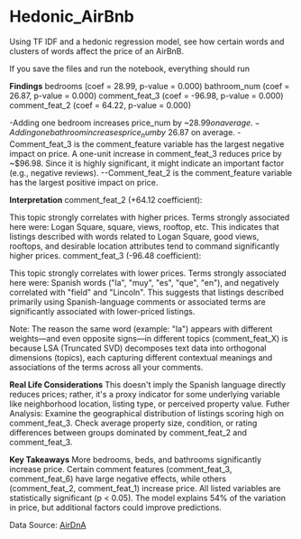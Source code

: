 # Hedonic_AirBnb
Using TF IDF and a hedonic regression model, see how certain words and clusters of words affect the price of an AirBnB. 

If you save the files and run the notebook, everything should run 

**Findings**
bedrooms (coef = 28.99, p-value = 0.000)
bathroom_num (coef = 26.87, p-value = 0.000)
comment_feat_3 (coef = -96.98, p-value = 0.000)
comment_feat_2 (coef = 64.22, p-value = 0.000)

-Adding one bedroom increases price_num by ~$28.99 on average.
-Adding one bathroom increases price_num by ~$26.87 on average.
-Comment_feat_3 is the comment_feature variable has the largest negative impact on price.
A one-unit increase in comment_feat_3 reduces price by ~$96.98.
Since it is highly significant, it might indicate an important factor (e.g., negative reviews).
--Comment_feat_2 is the comment_feature variable has the largest positive impact on price.

**Interpretation**
comment_feat_2 (+64.12 coefficient):

This topic strongly correlates with higher prices.
Terms strongly associated here were: Logan Square, square, views, rooftop, etc.
This indicates that listings described with words related to Logan Square, good views, rooftops, and desirable location attributes tend to command significantly higher prices.
comment_feat_3 (-96.48 coefficient):

This topic strongly correlates with lower prices.
Terms strongly associated here were: Spanish words ("la", "muy", "es", "que", "en"), and negatively correlated with "field" and "Lincoln".
This suggests that listings described primarily using Spanish-language comments or associated terms are significantly associated with lower-priced listings.

Note: The reason the same word (example: "la") appears with different weights—and even opposite signs—in different topics (comment_feat_X) is because LSA (Truncated SVD) decomposes text data into orthogonal dimensions (topics), each capturing different contextual meanings and associations of the terms across all your comments.

**Real Life Considerations**
This doesn't imply the Spanish language directly reduces prices; rather, it's a proxy indicator for some underlying variable like neighborhood location, listing type, or perceived property value.
Futher Analysis:
Examine the geographical distribution of listings scoring high on comment_feat_3.
Check average property size, condition, or rating differences between groups dominated by comment_feat_2 and comment_feat_3.


**Key Takeaways**
More bedrooms, beds, and bathrooms significantly increase price.
Certain comment features (comment_feat_3, comment_feat_6) have large negative effects, while others (comment_feat_2, comment_feat_1) increase price.
All listed variables are statistically significant (p < 0.05).
The model explains 54% of the variation in price, but additional factors could improve predictions.


Data Source: [AirDnA](https://www.airdna.co/)

